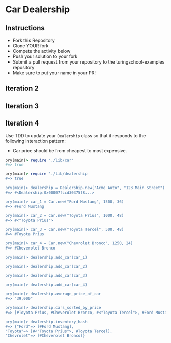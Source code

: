 # Car Dealership

## Instructions

* Fork this Repository
* Clone YOUR fork
* Compete the activity below
* Push your solution to your fork
* Submit a pull request from your repository to the turingschool-examples repository
* Make sure to put your name in your PR!

## Iteration 2

## Iteration 3

## Iteration 4

Use TDD to update your `Dealership` class so that it responds to the following
interaction pattern:

* Car price should be from cheapest to most expensive.

```ruby
pry(main)> require './lib/car'
#=> true

pry(main)> require './lib/dealership
#=> true

pry(main)> dealership = Dealership.new("Acme Auto", "123 Main Street")
#=> #<Dealership:0x00007fccd30375f8...>

pry(main)> car_1 = Car.new("Ford Mustang", 1500, 36)
#=> #Ford Mustang

pry(main)> car_2 = Car.new("Toyota Prius", 1000, 48)
#=> #<"Toyota Prius">

pry(main)> car_3 = Car.new("Toyota Tercel", 500, 48)
#=> #Toyota Prius

pry(main)> car_4 = Car.new("Chevrolet Bronco", 1250, 24)
#=> #Cheverolet Bronco

pry(main)> dealership.add_car(car_1)

pry(main)> dealership.add_car(car_2)

pry(main)> dealership.add_car(car_3)

pry(main)> dealership.add_car(car_4)

pry(main)> dealership.average_price_of_car
#=> "39,000"

pry(main)> dealership.cars_sorted_by_price
#=> [#Toyota Prius, #Cheverolet Bronco, #<"Toyota Tercel">, #Ford Mustang]

pry(main)> dealership.inventory_hash
#=> {"Ford"=> [#Ford Mustang],
"Toyota"=> [#<"Toyota Prius">, #Toyota Tercel],
"Chevrolet"=> [#Cheverolet Bronco]}

```

